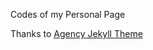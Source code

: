 


Codes of my Personal Page


Thanks to [Agency Jekyll Theme](https://github.com/raviriley/agency-jekyll-theme.git)



